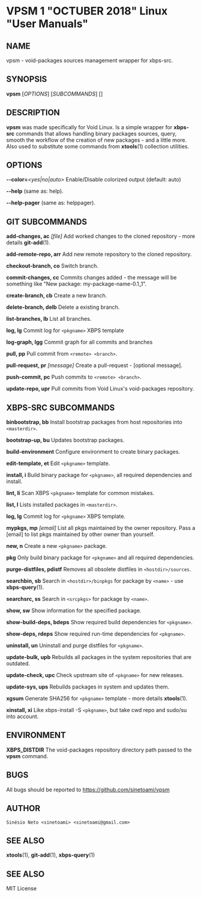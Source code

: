 VPSM 1 "OCTUBER 2018" Linux "User Manuals"
=======================================

NAME
----

vpsm - void-packages sources management wrapper for xbps-src.

SYNOPSIS
--------

**vpsm** [*OPTIONS*] [*SUBCOMMANDS*] [*<ARGS>*]

DESCRIPTION
-----------

**vpsm** was made specifically for Void Linux. Is a simple wrapper for **xbps-src** commands that allows handling binary packages sources, query, smooth the workflow of the creation of new packages - and a little more. Also used to substitute some commands from **xtools**(1) collection utilities.

OPTIONS
-------

**--color=***<yes|no|auto>*
  Enable/Disable colorized output (default: auto)

**--help**
  (same as: help).

**--help-pager**
  (same as: helppager).


GIT SUBCOMMANDS
-------

**add-changes, ac** *[file]*
  Add worked changes to the cloned repository - more details 
  **git-add**(1).

**add-remote-repo, arr** *<remote-name> <url>*
  Add new remote repository to the cloned repository.

**checkout-branch, co** *<branch>*
  Switch branch.

**commit-changes, cc**
  Commits changes added - the message will be something like "New 
  package: my-package-name-0.1_1".

**create-branch, cb** *<branch>*
  Create a new branch.

**delete-branch, delb** *<branch>*
  Delete a existing branch.

**list-branches, lb**
  List all branches.

**log, lg** *<pkgname>*
  Commit log for `<pkgname>` XBPS template

**log-graph, lgg**
  Commit graph for all commits and branches

**pull, pp** *<remote> <branch>*
  Pull commit from `<remote> <branch>`.

**pull-request, pr** *[message]*
  Create a pull-request - [optional message].

**push-commit, pc** *<remote> <branch>*
  Push commits to `<remote> <branch>`.

**update-repo, upr**
  Pull commits from Void Linux's void-packages repository.

XBPS-SRC SUBCOMMANDS
-------

**binbootstrap, bb**
  Install bootstrap packages from host repositories into `<masterdir>`.

**bootstrap-up, bu**
  Updates bootstrap packages.

**build-environment**
  Configure environment to create binary packages.

**edit-template, et** *<pkgname>*
  Edit `<pkgname>` template.

**install, i** *<pkgname>*
  Build binary package for `<pkgname>`, all required dependencies and 
  install.

**lint, li** *<pkgname>*
  Scan XBPS `<pkgname>` template for common mistakes.

**list, l**
  Lists installed packages in `<masterdir>`.

**log, lg** *<pkgname>*
  Commit log for `<pkgname>` XBPS template.

**mypkgs, mp** *[email]*
  List all pkgs maintained by the owner repository.
  Pass a [email] to list pkgs maintained by other owner than yourself.

**new, n** *<pkgname>*
  Create a new `<pkgname>` package.

**pkg** *<pkgname>*
  Only build binary package for `<pkgname>` and all required 
  dependencies.

**purge-distfiles, pdistf**
  Removes all obsolete distfiles in `<hostdir>/sources`.

**searchbin, sb** *<pkgname>*
  Search in `<hostdir>/binpkgs` for package by `<name>` - use **xbps-query**(1).

**searchsrc, ss** *<pkgname>*
  Search in `<srcpkgs>` for package by `<name>`.

**show, sw** *<pkgname>*
  Show information for the specified package.

**show-build-deps, bdeps** *<pkgname>*
  Show required build dependencies for `<pkgname>`.

**show-deps, rdeps** *<pkgname>*
  Show required run-time dependencies for `<pkgname>`.

**uninstall, un** *<pkgname>*
  Uninstall and purge distfiles for `<pkgname>`.

**update-bulk, upb**
  Rebuilds all packages in the system repositories that are outdated.

**update-check, upc** *<pkgname>*
  Check upstream site of `<pkgname>` for new releases.

**update-sys, ups**
  Rebuilds packages in system and updates them.

**xgsum** *<pkgname>*
  Generate SHA256 for `<pkgname>` template - more details **xtools**(1).

**xinstall, xi** *<pkgname>*
  Like xbps-install -S `<pkgname>`, but take cwd repo and sudo/su into 
  account.

ENVIRONMENT
-----

**XBPS_DISTDIR**
  The void-packages repository directory path passed to the **vpsm** 
  command.

BUGS
----

All bugs should be reported to https://github.com/sinetoami/vpsm

AUTHOR
------

`Sinésio Neto <sinetoami> <sinetoami@gmail.com>`

SEE ALSO
--------

**xtools**(1), **git-add**(1), **xbps-query**(1)

SEE ALSO
--------
MIT License
